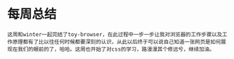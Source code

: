 # 每周总结
    这周和winter一起完结了toy-browser，在此过程中一步一步让我对浏览器的工作步骤以及工作原理都有了比以往任何时候都要深刻的认识，从此以后终于可以说自己知道一张网页是如何展现在我们的眼前的了，哈哈。这周也开始了对css的学习，路漫漫其个修远兮，继续加油。